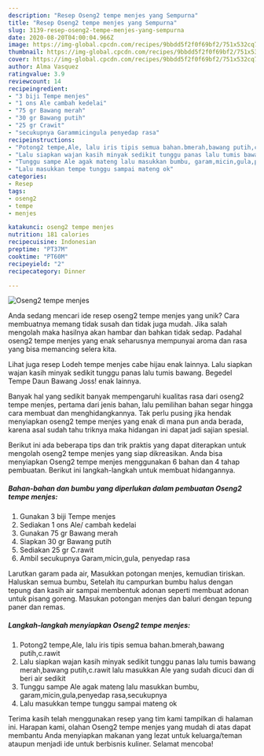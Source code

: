 ```yaml
---
description: "Resep Oseng2 tempe menjes yang Sempurna"
title: "Resep Oseng2 tempe menjes yang Sempurna"
slug: 3139-resep-oseng2-tempe-menjes-yang-sempurna
date: 2020-08-20T04:00:04.966Z
image: https://img-global.cpcdn.com/recipes/9bbdd5f2f0f69bf2/751x532cq70/oseng2-tempe-menjes-foto-resep-utama.jpg
thumbnail: https://img-global.cpcdn.com/recipes/9bbdd5f2f0f69bf2/751x532cq70/oseng2-tempe-menjes-foto-resep-utama.jpg
cover: https://img-global.cpcdn.com/recipes/9bbdd5f2f0f69bf2/751x532cq70/oseng2-tempe-menjes-foto-resep-utama.jpg
author: Alma Vasquez
ratingvalue: 3.9
reviewcount: 14
recipeingredient:
- "3 biji Tempe menjes"
- "1 ons Ale cambah kedelai"
- "75 gr Bawang merah"
- "30 gr Bawang putih"
- "25 gr Crawit"
- "secukupnya Garammicingula penyedap rasa"
recipeinstructions:
- "Potong2 tempe,Ale, lalu iris tipis semua bahan.bmerah,bawang putih,c.rawit"
- "Lalu siapkan wajan kasih minyak sedikit tunggu panas lalu tumis bawang merah,bawang putih,c.rawit lalu masukkan Ale yang sudah dicuci dan di beri air sedikit"
- "Tunggu sampe Ale agak mateng lalu masukkan bumbu, garam,micin,gula,penyedap rasa,secukupnya"
- "Lalu masukkan tempe tunggu sampai mateng ok"
categories:
- Resep
tags:
- oseng2
- tempe
- menjes

katakunci: oseng2 tempe menjes 
nutrition: 181 calories
recipecuisine: Indonesian
preptime: "PT37M"
cooktime: "PT60M"
recipeyield: "2"
recipecategory: Dinner

---
```



![Oseng2 tempe menjes](https://img-global.cpcdn.com/recipes/9bbdd5f2f0f69bf2/751x532cq70/oseng2-tempe-menjes-foto-resep-utama.jpg)

Anda sedang mencari ide resep oseng2 tempe menjes yang unik? Cara membuatnya memang tidak susah dan tidak juga mudah. Jika salah mengolah maka hasilnya akan hambar dan bahkan tidak sedap. Padahal oseng2 tempe menjes yang enak seharusnya mempunyai aroma dan rasa yang bisa memancing selera kita.

Lihat juga resep Lodeh tempe menjes cabe hijau enak lainnya. Lalu siapkan wajan kasih minyak sedikit tunggu panas lalu tumis bawang. Begedel Tempe Daun Bawang Joss! enak lainnya.

Banyak hal yang sedikit banyak mempengaruhi kualitas rasa dari oseng2 tempe menjes, pertama dari jenis bahan, lalu pemilihan bahan segar hingga cara membuat dan menghidangkannya. Tak perlu pusing jika hendak menyiapkan oseng2 tempe menjes yang enak di mana pun anda berada, karena asal sudah tahu triknya maka hidangan ini dapat jadi sajian spesial.


Berikut ini ada beberapa tips dan trik praktis yang dapat diterapkan untuk mengolah oseng2 tempe menjes yang siap dikreasikan. Anda bisa menyiapkan Oseng2 tempe menjes menggunakan 6 bahan dan 4 tahap pembuatan. Berikut ini langkah-langkah untuk membuat hidangannya.

<!--inarticleads1-->

##### Bahan-bahan dan bumbu yang diperlukan dalam pembuatan Oseng2 tempe menjes:

1. Gunakan 3 biji Tempe menjes
1. Sediakan 1 ons Ale/ cambah kedelai
1. Gunakan 75 gr Bawang merah
1. Siapkan 30 gr Bawang putih
1. Sediakan 25 gr C.rawit
1. Ambil secukupnya Garam,micin,gula, penyedap rasa


Larutkan garam pada air, Masukkan potongan menjes, kemudian tiriskan. Haluskan semua bumbu, Setelah itu campurkan bumbu halus dengan tepung dan kasih air sampai membentuk adonan seperti membuat adonan untuk pisang goreng. Masukan potongan menjes dan baluri dengan tepung paner dan remas. 

<!--inarticleads2-->

##### Langkah-langkah menyiapkan Oseng2 tempe menjes:

1. Potong2 tempe,Ale, lalu iris tipis semua bahan.bmerah,bawang putih,c.rawit
1. Lalu siapkan wajan kasih minyak sedikit tunggu panas lalu tumis bawang merah,bawang putih,c.rawit lalu masukkan Ale yang sudah dicuci dan di beri air sedikit
1. Tunggu sampe Ale agak mateng lalu masukkan bumbu, garam,micin,gula,penyedap rasa,secukupnya
1. Lalu masukkan tempe tunggu sampai mateng ok




Terima kasih telah menggunakan resep yang tim kami tampilkan di halaman ini. Harapan kami, olahan Oseng2 tempe menjes yang mudah di atas dapat membantu Anda menyiapkan makanan yang lezat untuk keluarga/teman ataupun menjadi ide untuk berbisnis kuliner. Selamat mencoba!
